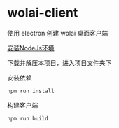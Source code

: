 # wolai-client

使用 electron 创建 wolai 桌面客户端

[安装NodeJs环境](https://nodejs.org/zh-cn/download/)

下载并解压本项目，进入项目文件夹下

安装依赖

```bash
npm run install
```

构建客户端

```bash
npm run build
```
